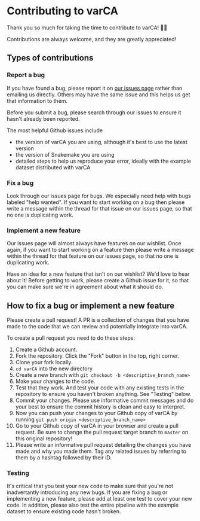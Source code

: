 # Contributing to varCA
Thank you so much for taking the time to contribute to varCA! :rocket::tada:

Contributions are always welcome, and they are greatly appreciated!

## Types of contributions
### Report a bug
If you have found a bug, please report it on [our issues page](issues) rather than emailing us directly. Others may have the same issue and this helps us get that information to them.

Before you submit a bug, please search through our issues to ensure it hasn't already been reported.

The most helpful Github issues include
- the version of varCA you are using, although it's best to use the latest version
- the version of Snakemake you are using
- detailed steps to help us reproduce your error, ideally with the example dataset distributed with varCA
### Fix a bug
Look through our issues page for bugs. We especially need help with bugs labeled "help wanted". If you want to start working on a bug then please write a message within the thread for that issue on our issues page, so that no one is duplicating work.
### Implement a new feature
Our issues page will almost always have features on our wishlist. Once again, if you want to start working on a feature then please write a message within the thread for that feature on our issues page, so that no one is duplicating work.

Have an idea for a new feature that isn't on our wishlist? We'd love to hear about it! Before getting to work, please create a Github issue for it, so that you can make sure we're in agreement about what it should do.

## How to fix a bug or implement a new feature
Please create a pull request! A PR is a collection of changes that you have made to the code that we can review and potentially integrate into varCA.

To create a pull request you need to do these steps:

1. Create a Github account.
2. Fork the repository. Click the "Fork" button in the top, right corner.
3. Clone your fork locally.
4. `cd varCA` into the new directory
5. Create a new branch with `git checkout -b <descriptive_branch_name>`
6. Make your changes to the code.
7. Test that they work. And test your code with any existing tests in the repository to ensure you haven't broken anything. See "Testing" below.
8. Commit your changes. Please use informative commit messages and do your best to ensure the commit history is clean and easy to interpret.
9. Now you can push your changes to your Github copy of varCA by running `git push origin <descriptive_branch_name>`
10. Go to your Github copy of varCA in your browser and create a pull request. Be sure to change the pull request target branch to `master` on this original repository!
11. Please write an informative pull request detailing the changes you have made and why you made them. Tag any related issues by referring to them by a hashtag followed by their ID.

### Testing
It's critical that you test your new code to make sure that you're not inadvertantly introducing any new bugs.
If you are fixing a bug or implementing a new feature, please add at least one test to cover your new code.
In addition, please also test the entire pipeline with the example dataset to ensure existing code hasn't broken.
